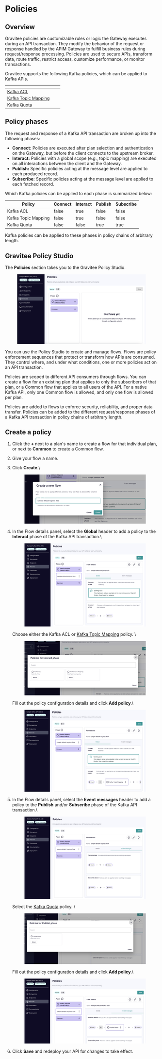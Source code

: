 # Policies

## Overview

Gravitee policies are customizable rules or logic the Gateway executes during an API transaction. They modify the behavior of the request or response handled by the APIM Gateway to fulfill business rules during request/response processing. Policies are used to secure APIs, transform data, route traffic, restrict access, customize performance, or monitor transactions.&#x20;

Gravitee supports the following Kafka policies, which can be applied to Kafka APIs.

<table data-view="cards"><thead><tr><th></th><th></th><th></th></tr></thead><tbody><tr><td><a href="kafka-acl.md">Kafka ACL</a></td><td></td><td></td></tr><tr><td><a href="kafka-topic-mapping.md">Kafka Topic Mapping</a></td><td></td><td></td></tr><tr><td><a href="kafka-quota.md">Kafka Quota</a></td><td></td><td></td></tr></tbody></table>

## Policy phases

The request and response of a Kafka API transaction are broken up into the following phases:

* **Connect:** Policies are executed after plan selection and authentication on the Gateway, but before the client connects to the upstream broker.&#x20;
* **Interact:** Policies with a global scope (e.g., topic mapping) are executed on all interactions between the client and the Gateway.&#x20;
* **Publish:** Specific policies acting at the message level are applied to each produced record.
* **Subscribe:** Specific policies acting at the message level are applied to each fetched record.

Which Kafka policies can be applied to each phase is summarized below:

<table><thead><tr><th>Policy</th><th data-type="checkbox">Connect</th><th data-type="checkbox">Interact</th><th data-type="checkbox">Publish</th><th data-type="checkbox">Subscribe</th></tr></thead><tbody><tr><td>Kafka ACL</td><td>false</td><td>true</td><td>false</td><td>false</td></tr><tr><td>Kafka Topic Mapping</td><td>false</td><td>true</td><td>false</td><td>false</td></tr><tr><td>Kafka Quota</td><td>false</td><td>false</td><td>true</td><td>true</td></tr></tbody></table>

Kafka policies can be applied to these phases in policy chains of arbitrary length.

## Gravitee Policy Studio

The **Policies** section takes you to the Gravitee Policy Studio.&#x20;

<figure><img src="../../../.gitbook/assets/A 11 policy 1.png" alt=""><figcaption></figcaption></figure>

You can use the Policy Studio to create and manage flows. Flows are policy enforcement sequences that protect or transform how APIs are consumed. They control where, and under what conditions, one or more policies act on an API transaction.

Policies are scoped to different API consumers through flows. You can create a flow for an existing plan that applies to only the subscribers of that plan, or a Common flow that applies to all users of the API. For a native Kafka API, only one Common flow is allowed, and only one flow is allowed per plan.

Policies are added to flows to enforce security, reliability, and proper data transfer. Policies can be added to the different request/response phases of a Kafka API transaction in policy chains of arbitrary length.

## Create a policy

1. Click the **+** next to a plan's name to create a flow for that individual plan, or next to **Common** to create a Common flow.
2. Give your flow a name.
3.  Click **Create**.\


    <figure><img src="../../../.gitbook/assets/A 11 policy 0.png" alt=""><figcaption></figcaption></figure>
4.  In the Flow details panel, select the **Global** header to add a policy to the **Interact** phase of the Kafka API transaction.\


    <figure><img src="../../../.gitbook/assets/A 11 policy 2.png" alt=""><figcaption></figcaption></figure>

    Choose either the Kafka ACL or [Kafka Topic Mapping](kafka-topic-mapping.md) policy. \


    <figure><img src="../../../.gitbook/assets/A 11 policy 3.png" alt=""><figcaption></figcaption></figure>

    Fill out the policy configuration details and click **Add policy**.\


    <figure><img src="../../../.gitbook/assets/AAA policy.png" alt=""><figcaption></figcaption></figure>
5.  &#x20;In the Flow details panel, select the **Event messages** header to add a policy to the **Publish** and/or **Subscribe** phase of the Kafka API transaction.\


    <figure><img src="../../../.gitbook/assets/A 11 policy 4.png" alt=""><figcaption></figcaption></figure>

    Select the [Kafka Quota](kafka-quota.md) policy. \


    <figure><img src="../../../.gitbook/assets/A 11 policy 5.png" alt=""><figcaption></figcaption></figure>

    Fill out the policy configuration details and click **Add policy**.\


    <figure><img src="../../../.gitbook/assets/AAB policy.png" alt=""><figcaption></figcaption></figure>
6. Click **Save** and redeploy your API for changes to take effect.
